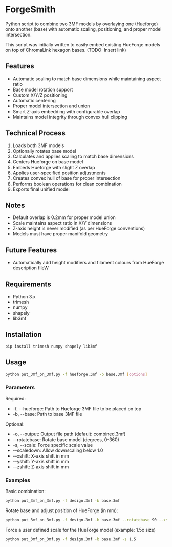 # ForgeSmith
Python script to combine two 3MF models by overlaying one (Hueforge) onto another (base) with automatic scaling, positioning, and proper model intersection.

This script was initially written to easily embed existing HueForge models on top of ChromaLink hexagon bases. (TODO: Insert link)

## Features
- Automatic scaling to match base dimensions while maintaining aspect ratio
- Base model rotation support
- Custom X/Y/Z positioning
- Automatic centering
- Proper model intersection and union
- Smart Z-axis embedding with configurable overlap
- Maintains model integrity through convex hull clipping

## Technical Process
1. Loads both 3MF models
2. Optionally rotates base model
3. Calculates and applies scaling to match base dimensions
4. Centers Hueforge on base model
5. Embeds Hueforge with slight Z overlap
6. Applies user-specified position adjustments
7. Creates convex hull of base for proper intersection
8. Performs boolean operations for clean combination
9. Exports final unified model

## Notes
- Default overlap is 0.2mm for proper model union
- Scale maintains aspect ratio in X/Y dimensions
- Z-axis height is never modified (as per HueForge conventions)
- Models must have proper manifold geometry

## Future Features
- Automatically add height modifiers and filament colours from HueForge description fileW

## Requirements
- Python 3.x
- trimesh
- numpy
- shapely
- lib3mf

## Installation
```bash
pip install trimesh numpy shapely lib3mf
```

## Usage
```bash
python put_3mf_on_3mf.py -f hueforge.3mf -b base.3mf [options]
```

### Parameters
Required:
- -f, --hueforge: Path to Hueforge 3MF file to be placed on top
- -b, --base: Path to base 3MF file

Optional:
- -o, --output: Output file path (default: combined.3mf)
- --rotatebase: Rotate base model (degrees, 0-360)
- -s, --scale: Force specific scale value
- --scaledown: Allow downscaling below 1.0
- --xshift: X-axis shift in mm
- --yshift: Y-axis shift in mm
- --zshift: Z-axis shift in mm

### Examples
Basic combination:
```bash
python put_3mf_on_3mf.py -f design.3mf -b base.3mf
```

Rotate base and adjust position of HueForge (in mm):
```bash
python put_3mf_on_3mf.py -f design.3mf -b base.3mf --rotatebase 90 --xshift 5 --zshift 0.5
```

Force a user defined scale for the HueForge model (example: 1.5x size)
```bash
python put_3mf_on_3mf.py -f design.3mf -b base.3mf -s 1.5
```